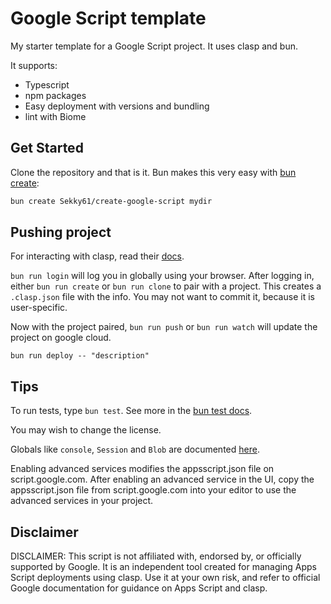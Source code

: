 # Google Script template

My starter template for a Google Script project.
It uses clasp and bun.

It supports:
- Typescript
- npm packages
- Easy deployment with versions and bundling
- lint with Biome

## Get Started

Clone the repository and that is it.
Bun makes this very easy with [bun create](https://bun.sh/docs/cli/bun-create):
```bash
bun create Sekky61/create-google-script mydir
```

## Pushing project

For interacting with clasp, read their [docs](https://github.com/google/clasp/blob/master/docs/README.md).

`bun run login` will log you in globally using your browser.
After logging in, either `bun run create` or `bun run clone` to pair with a project.
This creates a `.clasp.json` file with the info. You may not want to commit it, because it is user-specific.

Now with the project paired, `bun run push` or `bun run watch` will update the project on google cloud.

`bun run deploy -- "description"`

## Tips

To run tests, type `bun test`.
See more in the [bun test docs](https://bun.sh/docs/cli/test).

You may wish to change the license.

Globals like `console`, `Session` and `Blob` are documented [here](https://developers.google.com/apps-script/reference/base).

Enabling advanced services modifies the appsscript.json file on script.google.com. After enabling an advanced service in the UI, copy the appsscript.json file from script.google.com into your editor to use the advanced services in your project.

## Disclaimer

DISCLAIMER: This script is not affiliated with, endorsed by, or officially supported by Google.
It is an independent tool created for managing Apps Script deployments using clasp.
Use it at your own risk, and refer to official Google documentation for guidance on Apps Script and clasp.

